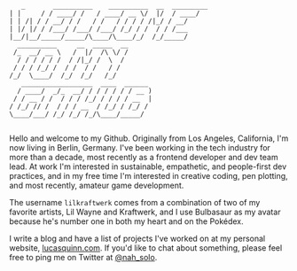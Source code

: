 ```
   _       __________    __________  __  _________
| |     / / ____/ /   / ____/ __ \/  |/  / ____/
| | /| / / __/ / /   / /   / / / / /|_/ / __/   
| |/ |/ / /___/ /___/ /___/ /_/ / /  / / /___   
|__/|__/_____/_____/\____/\____/_/  /_/_____/   
  __________     __  _____  __                  
 /_  __/ __ \   /  |/  /\ \/ /                  
  / / / / / /  / /|_/ /  \  /                   
 / / / /_/ /  / /  / /   / /                    
/_/  \____/  /_/  /_/   /_/                     
   __________________  ____  ______             
  / ____/  _/_  __/ / / / / / / __ )            
 / / __ / /  / / / /_/ / / / / __  |            
/ /_/ // /  / / / __  / /_/ / /_/ /             
\____/___/ /_/ /_/ /_/\____/_____/              
                                                
```

Hello and welcome to my Github. Originally from Los Angeles, California, I'm now living in Berlin, Germany. I've been working in the tech industry for more than a decade, most recently as a frontend developer and dev team lead. At work I'm interested in sustainable, empathetic, and people-first dev practices, and in my free time I'm interested in creative coding, pen plotting, and most recently, amateur game development.

The username `lilkraftwerk` comes from a combination of two of my favorite artists, Lil Wayne and Kraftwerk, and I use Bulbasaur as my avatar because he's number one in both my heart and on the Pokédex.

I write a blog and have a list of projects I've worked on at my personal website, [lucasquinn.com](https://lucasquinn.com). If you'd like to chat about something, please feel free to ping me on Twitter at [@nah_solo](https://twitter.com/nah_solo).
